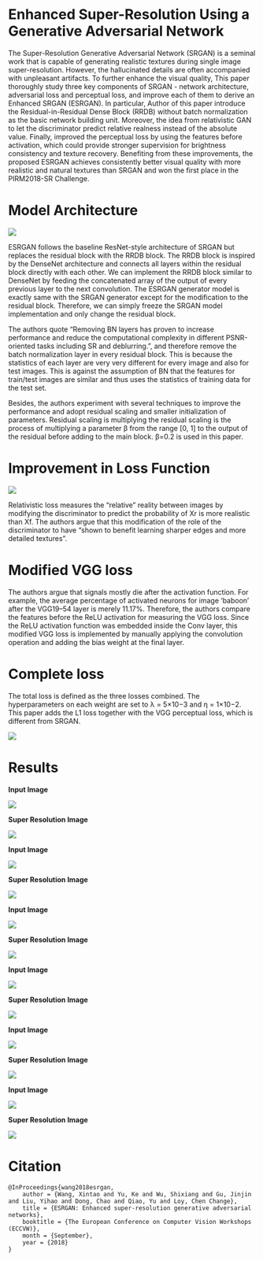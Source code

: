 # Enhanced Super-Resolution Using a Generative Adversarial Network

The Super-Resolution Generative Adversarial Network (SRGAN) is a seminal work that is capable of generating realistic textures during single image super-resolution. However, the hallucinated details are often accompanied with unpleasant artifacts. To further enhance the visual quality, This paper thoroughly study three key components of SRGAN - network architecture, adversarial loss and perceptual loss, and improve each of them to derive an Enhanced SRGAN (ESRGAN). In particular, Author of this paper introduce the Residual-in-Residual Dense Block (RRDB) without batch normalization as the basic network building unit. Moreover, the idea from relativistic GAN to let the discriminator predict relative realness instead of the absolute value. Finally, improved the perceptual loss by using the features before activation, which could provide stronger supervision for brightness consistency and texture recovery. Benefiting from these improvements, the proposed ESRGAN achieves consistently better visual quality with more realistic and natural textures than SRGAN and won the first place in the PIRM2018-SR Challenge.

# Model Architecture

![](Assets/ESRGAN.png)

ESRGAN follows the baseline ResNet-style architecture of SRGAN but replaces the residual block with the RRDB block. The RRDB block is inspired by the DenseNet architecture and connects all layers within the residual block directly with each other. We can implement the RRDB block similar to DenseNet by feeding the concatenated array of the output of every previous layer to the next convolution.
The ESRGAN generator model is exactly same with the SRGAN generator except for the modification to the residual block. Therefore, we can simply freeze the SRGAN model implementation and only change the residual block.

The authors quote “Removing BN layers has proven to increase performance and reduce the computational complexity in different PSNR-oriented tasks including SR and deblurring.”, and therefore remove the batch normalization layer in every residual block. This is because the statistics of each layer are very very different for every image and also for test images. This is against the assumption of BN that the features for train/test images are similar and thus uses the statistics of training data for the test set.

Besides, the authors experiment with several techniques to improve the performance and adopt residual scaling and smaller initialization of parameters. Residual scaling is multiplying the residual scaling is the process of multiplying a parameter β from the range [0, 1] to the output of the residual before adding to the main block. β=0.2 is used in this paper.


# Improvement in Loss Function

![](Assets/loss_function.png)

Relativistic loss measures the “relative” reality between images by modifying the discriminator to predict the probability of Xr is more realistic than Xf. The authors argue that this modification of the role of the discriminator to have “shown to benefit learning sharper edges and more detailed textures”.

# Modified VGG loss

The authors argue that signals mostly die after the activation function. For example, the average percentage of activated neurons for image ‘baboon’ after the VGG19–54 layer is merely 11.17%. Therefore, the authors compare the features before the ReLU activation for measuring the VGG loss. Since the ReLU activation function was embedded inside the Conv layer, this modified VGG loss is implemented by manually applying the convolution operation and adding the bias weight at the final layer.

# Complete loss

The total loss is defined as the three losses combined. The hyperparameters on each weight are set to λ = 5×10−3 and η = 1×10−2. This paper adds the L1 loss together with the VGG perceptual loss, which is different from SRGAN.

![](Assets/total_loss.png)


# Results

**Input Image**

![](Assets/baboon_LR.png)


**Super Resolution Image**

![](Assets/outputbaboon_LR.png)

**Input Image**

![](Assets/baby_LR.png)


**Super Resolution Image**

![](Assets/outputbaby_LR.png)

**Input Image**

![](Assets/butterfly_LR.png)


**Super Resolution Image**

![](Assets/outputbutterfly_LR.png)

**Input Image**

![](Assets/comic_LR.png)


**Super Resolution Image**

![](Assets/outputcomic_LR.png)

**Input Image**

![](Assets/head_LR.png)


**Super Resolution Image**

![](Assets/outputhead_LR.png)

**Input Image**

![](Assets/woman_LR.png)


**Super Resolution Image**

![](Assets/outputwoman_LR.png)

# Citation

```
@InProceedings{wang2018esrgan,
    author = {Wang, Xintao and Yu, Ke and Wu, Shixiang and Gu, Jinjin and Liu, Yihao and Dong, Chao and Qiao, Yu and Loy, Chen Change},
    title = {ESRGAN: Enhanced super-resolution generative adversarial networks},
    booktitle = {The European Conference on Computer Vision Workshops (ECCVW)},
    month = {September},
    year = {2018}
}

```